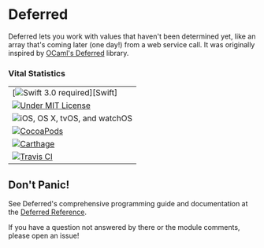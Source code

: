 # Deferred

Deferred lets you work with values that haven't been determined yet, like an array that's coming later (one day!) from a web service call. It was originally inspired by [OCaml's Deferred](https://ocaml.janestreet.com/ocaml-core/111.25.00/doc/async_kernel/#Deferred) library.

### Vital Statistics

|                                                                                     |
|-------------------------------------------------------------------------------------|
|[![Swift 3.0 required](https://img.shields.io/badge/swift-3.0-EF5138.svg?)][Swift]   |
|[![Under MIT License](https://img.shields.io/badge/license-MIT-blue.svg)][MIT]       |
|![iOS, OS X, tvOS, and watchOS](https://img.shields.io/cocoapods/p/BNRDeferred.svg)  |
|[![CocoaPods](https://img.shields.io/cocoapods/v/BNRDeferred.svg)][CocoaPods]        |
|[![Carthage](https://img.shields.io/badge/Carthage-compatible-4BC51D.svg)][Carthage] |
|[![Travis CI](https://img.shields.io/travis/bignerdranch/Deferred/swift-3_0.svg)][CI]|

[Swift]: https://swift.org
[MIT]: https://github.com/bignerdranch/Deferred/blob/master/LICENSE.txt
[CocoaPods]: https://cocoapods.org/pods/BNRDeferred
[Carthage]: https://github.com/Carthage/Carthage
[CI]: http://travis-ci.org/bignerdranch/Deferred

## Don't Panic!

See Deferred's comprehensive programming guide and documentation at the [Deferred Reference](http://bignerdranch.github.io/Deferred/).

If you have a question not answered by there or the module comments, please open an issue!
